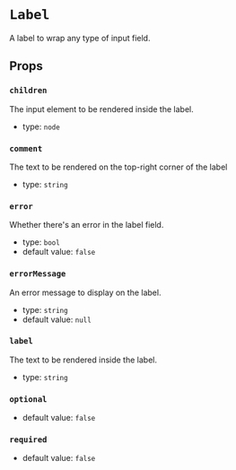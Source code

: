 `Label`
=======

A label to wrap any type of input field.

Props
-----

### `children`

The input element to be rendered inside the label.

- type: `node`


### `comment`

The text to be rendered on the top-right corner of the label

- type: `string`


### `error`

Whether there's an error in the label field.

- type: `bool`
- default value: `false`


### `errorMessage`

An error message to display on the label.

- type: `string`
- default value: `null`


### `label`

The text to be rendered inside the label.

- type: `string`


### `optional`

- default value: `false`


### `required`

- default value: `false`


